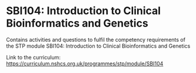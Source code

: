 # SBI104: Introduction to Clinical Bioinformatics and Genetics

Contains activities and questions to fulfil the competency requirements of the STP module SBI104: Introduction to Clinical Bioinformatics and Genetics

Link to the curriculum: https://curriculum.nshcs.org.uk/programmes/stp/module/SBI104